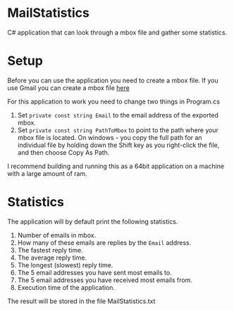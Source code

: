 MailStatistics
==============

C# application that can look through a mbox file and gather some statistics.

# Setup

Before you can use the application you need to create a mbox file.
If you use Gmail you can create a mbox file [here](https://www.google.com/settings/takeout/custom/gmail)

For this application to work you need to change two things in Program.cs

1. Set `private const string Email` to the email address of the exported mbox.
2. Set `private const string PathToMbox` to point to the path where your mbox file is located.
On windows - you copy the full path for an individual file by holding down the Shift key as you right-click the file, and then choose Copy As Path.

I recommend building and running this as a 64bit application on a machine with a large amount of ram.

# Statistics
The application will by default print the following statistics.

1. Number of emails in mbox.
2. How many of these emails are replies by the `Email` address.
3. The fastest reply time.
4. The average reply time.
5. The longest (slowest) reply time.
6. The 5 email addresses you have sent most emails to.
7. The 5 email addresses you have received most emails from.
8. Execution time of the application.
 
The result will be stored in the file MailStatistics.txt
